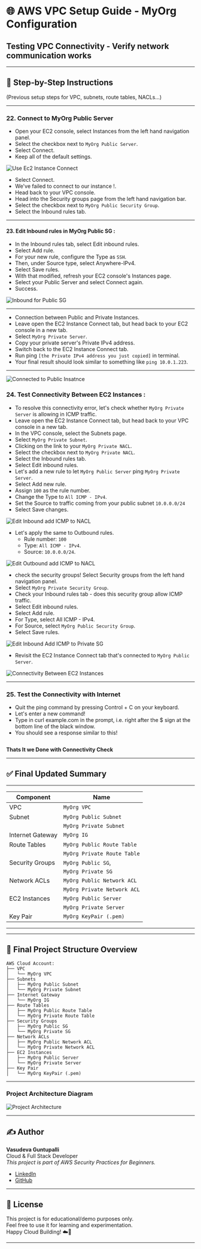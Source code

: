 # 🌐 AWS VPC Setup Guide - MyOrg Configuration  
##  Testing VPC Connectivity - Verify network communication works  
---

## 📘 Step-by-Step Instructions

(Previous setup steps for VPC, subnets, route tables, NACLs...)

---

### 22. Connect to MyOrg Public Server  

- Open your EC2 console, select Instances from the left hand navigation panel.  
- Select the checkbox next to `MyOrg Public Server`.  
- Select Connect.  
- Keep all of the default settings.  

![Use Ec2 Instance Connect](https://github.com/guntupallivasudeva/AWS_Beginner_level_projects/blob/main/AWS%20Cloud%20Networking%20Series/5.%20Testing%20VPC%20Connectivity%20-%20Verify%20network%20communication%20works%20/Images/1.%20EC2%20Instance%20Connet.png?raw=true)  

- Select Connect. 
- We've failed to connect to our instance !.  
- Head back to your VPC console.  
- Head into the Security groups page from the left hand navigation bar.   
- Select the checkbox next to `MyOrg Public Security Group`.  
- Select the Inbound rules tab.  

---

#### 23. Edit Inbound rules in MyOrg Public SG :    

- In the Inbound rules tab, select Edit inbound rules.  
- Select Add rule.  
- For your new rule, configure the Type as `SSH`.  
- Then, under Source type, select Anywhere-IPv4.  
- Select Save rules.  
- With that modified, refresh your EC2 console's Instances page.  
- Select your Public Server and select Connect again.  
- Success.  

![Inbound for Public SG](https://github.com/guntupallivasudeva/AWS_Beginner_level_projects/blob/main/AWS%20Cloud%20Networking%20Series/5.%20Testing%20VPC%20Connectivity%20-%20Verify%20network%20communication%20works%20/Images/2.%20Allow%20inbound%20trafic%20for%20public%20Security%20group%20from%20SSH.png?raw=true)  

---

- Connection between Public and Private Instances.    
- Leave open the EC2 Instance Connect tab, but head back to your EC2 console in a new tab.  
- Select `MyOrg Private Server`.  
- Copy your private server's Private IPv4 address.  
- Switch back to the EC2 Instance Connect tab.  
- Run ping `[the Private IPv4 address you just copied]` in terminal.  
- Your final result should look similar to something like `ping 10.0.1.223`.

---

![Connected to Public Insatnce](https://github.com/guntupallivasudeva/AWS_Beginner_level_projects/blob/main/AWS%20Cloud%20Networking%20Series/5.%20Testing%20VPC%20Connectivity%20-%20Verify%20network%20communication%20works%20/Images/3.%20Connected%20to%20Public%20Instance.png?raw=true)

### 24. Test Connectivity Between EC2 Instances :  

- To resolve this connectivity error, let's check whether `MyOrg Private Server` is allowing in ICMP traffic.  
- Leave open the EC2 Instance Connect tab, but head back to your VPC console in a new tab.  
- In the VPC console, select the Subnets page.   
- Select `MyOrg Private Subnet`.   
- Clicking on the link to your `MyOrg Private NACL`.    
- Select the checkbox next to `MyOrg Private NACL`.  
- Select the Inbound rules tab.  
- Select Edit inbound rules.  
- Let's add a new rule to let `MyOrg Public Server` ping `MyOrg Private Server`.  
- Select Add new rule.  
- Assign `100` as the rule number.  
- Change the Type to `All ICMP - IPv4`.  
- Set the Source to traffic coming from your public subnet `10.0.0.0/24`  
- Select Save changes.  

![Edit Inbound add ICMP to NACL](https://github.com/guntupallivasudeva/AWS_Beginner_level_projects/blob/main/AWS%20Cloud%20Networking%20Series/5.%20Testing%20VPC%20Connectivity%20-%20Verify%20network%20communication%20works%20/Images/4.%20Edit%20inbound%20rule%20add%20ICMP%20traffic%20in%20Private%20NACL.png?raw=true) 

- Let's apply the same to Outbound rules.  
  - Rule number: `100`  
  - Type: `All ICMP - IPv4`.  
  - Source: `10.0.0.0/24`.

![Edit Outbound add ICMP to NACL](https://github.com/guntupallivasudeva/AWS_Beginner_level_projects/blob/main/AWS%20Cloud%20Networking%20Series/5.%20Testing%20VPC%20Connectivity%20-%20Verify%20network%20communication%20works%20/Images/5.%20Edit%20outbound%20rule%20add%20ICMP%20traffic%20in%20Private%20NACL.png?raw=true)  

- check the security groups! Select Security groups from the left hand navigation panel.  
- Select `MyOrg Private Security Group`.  
- Check your Inbound rules tab - does this security group allow ICMP traffic.  
- Select Edit inbound rules.  
- Select Add rule.  
- For Type, select All ICMP - IPv4.  
- For Source, select `MyOrg Public Security Group`.  
- Select Save rules.  

![Edit Inbound Add ICMP to Private SG](https://github.com/guntupallivasudeva/AWS_Beginner_level_projects/blob/main/AWS%20Cloud%20Networking%20Series/5.%20Testing%20VPC%20Connectivity%20-%20Verify%20network%20communication%20works%20/Images/6.%20Edit%20inbound%20rule%20add%20ICMP%20traffic%20in%20Private%20SG.png.png?raw=true)  


- Revisit the EC2 Instance Connect tab that's connected to `MyOrg Public Server`.  

![Connectivity Between EC2 Instances](https://github.com/guntupallivasudeva/AWS_Beginner_level_projects/blob/main/AWS%20Cloud%20Networking%20Series/5.%20Testing%20VPC%20Connectivity%20-%20Verify%20network%20communication%20works%20/Images/7.%20Connectivity%20Between%20EC2%20Insatnces.png?raw=true)

---

### 25. Test the Connectivity with Internet  

- Quit the ping command by pressing Control + C on your keyboard.  
- Let's enter a new command!  
- Type in curl example.com in the prompt, i.e. right after the $ sign at the bottom line of the black window.  
- You should see a response similar to this!  

![]()

**Thats It we Done with Connectivity Check**  

---

## ✅ Final Updated Summary

----------------------------------------------------------
| Component        | Name                                |
|------------------|-------------------------------------|
| VPC              | `MyOrg VPC`                         |
| Subnet           | `MyOrg Public Subnet`               |
|                  | `MyOrg Private Subnet`              |
| Internet Gateway | `MyOrg IG`                          |
| Route Tables     | `MyOrg Public Route Table`          |
|                  | `MyOrg Private Route Table`         |
| Security Groups  | `MyOrg Public SG`,                  |
|                  | `MyOrg Private SG`                  |
| Network ACLs     | `MyOrg Public Network ACL`          |
|                  | `MyOrg Private Network ACL`         |
| EC2 Instances    | `MyOrg Public Server`               |
|                  | `MyOrg Private Server`              |
| Key Pair         | `MyOrg KeyPair (.pem)`              |
----------------------------------------------------------

---

## 📂 Final Project Structure Overview

```text
AWS Cloud Account:
├── VPC
│   └── MyOrg VPC
├── Subnets
│   ├── MyOrg Public Subnet
│   └── MyOrg Private Subnet
├── Internet Gateway
│   └── MyOrg IG
├── Route Tables
│   ├── MyOrg Public Route Table
│   └── MyOrg Private Route Table
├── Security Groups
│   ├── MyOrg Public SG
│   └── MyOrg Private SG
├── Network ACLs
│   ├── MyOrg Public Network ACL
│   └── MyOrg Private Network ACL
├── EC2 Instances
│   ├── MyOrg Public Server
│   └── MyOrg Private Server
├── Key Pair
│   └── MyOrg KeyPair (.pem)
```
---

### Project Architecture Diagram  

![Project Architecture](https://github.com/guntupallivasudeva/AWS_Beginner_level_projects/blob/main/AWS%20Cloud%20Networking%20Series/4.%20Provisioning%20Public%20&%20Private%20Server%20(%20EC2%20)%20to%20our%20Network/Project%20Architecture.png?raw=true)  

---

## ✍️ Author  

**Vasudeva Guntupalli**   
Cloud & Full Stack Developer  
_This project is part of AWS Security Practices for Beginners._  

- [LinkedIn](https://www.linkedin.com/in/guntupallivasudeva/)    
- [GitHub](https://github.com/guntupallivasudeva)  

---

## 📌 License  

This project is for educational/demo purposes only.   
Feel free to use it for learning and experimentation.   
Happy Cloud Building! ☁️🚀 

----
